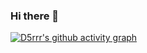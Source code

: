### Hi there 👋

 [![D5rrr's github activity graph](https://github-readme-activity-graph.vercel.app/graph?username=d5rrr&bg_color=ffffff)](https://github.com/d5rrr/github-readme-activity-graph)
